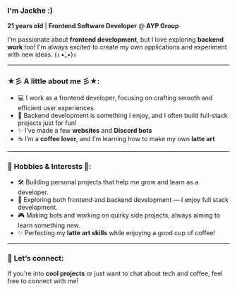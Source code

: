 ### I'm Jackhe :)

**21 years old** | **Frontend Software Developer** @ **AYP Group**

I'm passionate about **frontend development**, but I love exploring **backend work** too! I'm always excited to create my own applications and experiment with new ideas. (ง •̀_•́)ง

---

### ★彡 **A little about me** 彡★:
- 💻 I work as a frontend developer, focusing on crafting smooth and efficient user experiences.
- 🌟 Backend development is something I enjoy, and I often build full-stack projects just for fun!
- ✨ I’ve made a few **websites** and **Discord bots**
- ☕ I’m a **coffee lover**, and I’m learning how to make my own **latte art**

---

### 🌟 **Hobbies & Interests** 🌟:
- 🛠️ Building personal projects that help me grow and learn as a developer.
- 🚀 Exploring both frontend and backend development — I enjoy full stack development.
- 🎮 Making bots and working on quirky side projects, always aiming to learn something new.
- ✨ Perfecting my **latte art skills** while enjoying a good cup of coffee!

---

### 🔗 **Let’s connect**:
If you're into **cool projects** or just want to chat about tech and coffee, feel free to connect with me!


<!---
jackhefoong/jackhefoong is a ✨ special ✨ repository because its `README.md` (this file) appears on your GitHub profile.
You can click the Preview link to take a look at your changes.
--->
